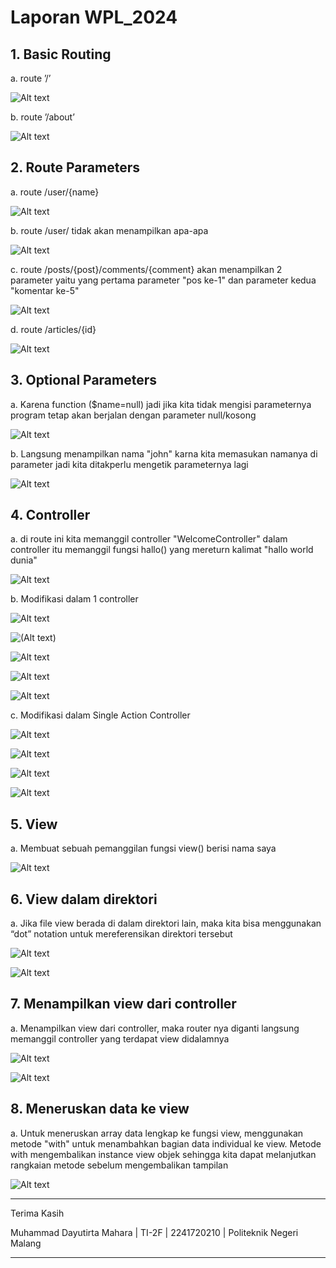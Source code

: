 # **Laporan WPL_2024**
## **1. Basic Routing**

a.  route ’/’  <p>
![Alt text](image-1.png)<p>
b.  route ’/about’  <p>
![Alt text](image-2.png)<p>

## **2. Route Parameters**

a.  route /user/{name} <p>
![Alt text](image-3.png)<p>
b.  route /user/ tidak akan menampilkan apa-apa  <p>
![Alt text](image-4.png)<p>
c. route /posts/{post}/comments/{comment} akan menampilkan 2 parameter yaitu yang pertama parameter "pos ke-1" dan parameter kedua "komentar ke-5"<p> 
![Alt text](image-5.png)<p>
d. route /articles/{id} <p> 
![Alt text](image-6.png)<p>

## **3. Optional Parameters**

a.  Karena function ($name=null) jadi jika kita tidak mengisi parameternya program tetap akan berjalan dengan parameter null/kosong <p>
![Alt text](image-7.png)<p>
b.  Langsung menampilkan nama "john" karna kita memasukan namanya di parameter jadi kita ditakperlu mengetik parameternya lagi  <p>
![Alt text](image-8.png)<p>


## **4. Controller**

a.  di route ini kita memanggil controller "WelcomeController" dalam controller itu memanggil fungsi hallo() yang mereturn kalimat "hallo world dunia"<p>
![Alt text](image-9.png)<p>
b.  Modifikasi dalam 1 controller <p>
![Alt text](image-10.png)<p>
![(Alt text)](image-11.png)<p>
![Alt text](image-12.png)<p>
![Alt text](image-13.png)<p>
![Alt text](image-14.png)<p>
c.  Modifikasi dalam  Single Action Controller <p>
![Alt text](image-15.png)<p>
![Alt text](image-12.png)<p>
![Alt text](image-13.png)<p>
![Alt text](image-14.png)<p>

## **5. View**

a.  Membuat sebuah pemanggilan fungsi view() berisi nama saya<p>
![Alt text](image-16.png)<p>

## **6. View dalam direktori**

a. Jika file view berada di dalam direktori lain, maka kita bisa menggunakan “dot” notation untuk mereferensikan direktori tersebut<p>
![Alt text](image-17.png)<p>
![Alt text](image-18.png)<p>

## **7. Menampilkan view dari controller**

a. Menampilkan view dari controller, maka router nya diganti langsung memanggil controller yang terdapat view didalamnya<p>
![Alt text](image-19.png)<p>
![Alt text](image-20.png)<p>

## **8. Meneruskan data ke view**
a. Untuk meneruskan array data lengkap ke fungsi view, menggunakan metode "with" untuk menambahkan bagian data individual ke view. Metode with mengembalikan instance view objek sehingga kita dapat melanjutkan rangkaian metode sebelum mengembalikan tampilan <P>

![Alt text](image-21.png)<p>


----------------------------
Terima Kasih<p>
Muhammad Dayutirta Mahara | TI-2F | 2241720210 | Politeknik Negeri Malang<p>
_______________
